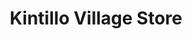---
title: "Kintillo Village Store"
url: /bridge-of-earn/kintillo-village-store/
shop: Lebensmittel
---